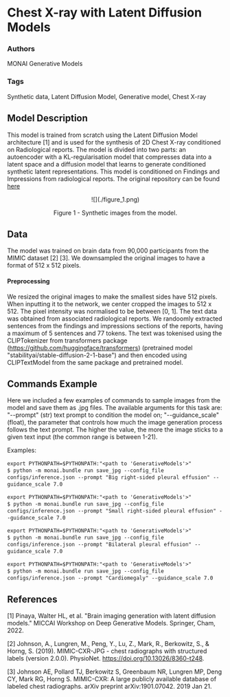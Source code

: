 # Chest X-ray with Latent Diffusion Models

### **Authors**

MONAI Generative Models

### **Tags**
Synthetic data, Latent Diffusion Model, Generative model, Chest X-ray

## **Model Description**
This model is trained from scratch using the Latent Diffusion Model architecture [1] and is used for the synthesis of
2D Chest X-ray conditioned on Radiological reports. The model is divided into two parts: an autoencoder with a
KL-regularisation model that compresses data into a latent space and a diffusion model that learns to generate
conditioned synthetic latent representations. This model is conditioned on Findings and Impressions from radiological
reports. The original repository can be found [here](https://github.com/Warvito/generative_chestxray)

<p align="center">![](./figure_1.png) <br></p>
<p align="center">
Figure 1 - Synthetic images from the model. </p>

## **Data**
The model was trained on brain data from 90,000 participants from the MIMIC dataset [2] [3]. We downsampled the
original images to have a format of 512 x 512 pixels.

#### **Preprocessing**
We resized the original images to make the smallest sides have 512 pixels. When inputting it to the network, we center
cropped the images to 512 x 512. The pixel intensity was normalised to be between [0, 1]. The text data was obtained
from associated radiological reports. We randoomly extracted sentences from the findings and impressions sections of the
reports, having a maximum of 5 sentences and 77 tokens. The text was tokenised using the CLIPTokenizer from
transformers package (https://github.com/huggingface/transformers) (pretrained model
"stabilityai/stable-diffusion-2-1-base") and then encoded using CLIPTextModel from the same package and pretrained
model.


## **Commands Example**
Here we included a few examples of commands to sample images from the model and save them as .jpg files. The available
arguments for this task are: "--prompt" (str) text prompt to condition the model on; "--guidance_scale" (float), the
parameter that controls how much the image generation process follows the text prompt. The higher the value, the more
the image sticks to a given text input (the common range is between 1-21).

Examples:

```shell
export PYTHONPATH=$PYTHONPATH:"<path to 'GenerativeModels'>"
$ python -m monai.bundle run save_jpg --config_file configs/inference.json --prompt "Big right-sided pleural effusion" --guidance_scale 7.0
```

```shell
export PYTHONPATH=$PYTHONPATH:"<path to 'GenerativeModels'>"
$ python -m monai.bundle run save_jpg --config_file configs/inference.json --prompt "Small right-sided pleural effusion" --guidance_scale 7.0
```

```shell
export PYTHONPATH=$PYTHONPATH:"<path to 'GenerativeModels'>"
$ python -m monai.bundle run save_jpg --config_file configs/inference.json --prompt "Bilateral pleural effusion" --guidance_scale 7.0
```

```shell
export PYTHONPATH=$PYTHONPATH:"<path to 'GenerativeModels'>"
$ python -m monai.bundle run save_jpg --config_file configs/inference.json --prompt "Cardiomegaly" --guidance_scale 7.0
```


## **References**


[1] Pinaya, Walter HL, et al. "Brain imaging generation with latent diffusion models." MICCAI Workshop on Deep Generative Models. Springer, Cham, 2022.

[2] Johnson, A., Lungren, M., Peng, Y., Lu, Z., Mark, R., Berkowitz, S., & Horng, S. (2019). MIMIC-CXR-JPG - chest radiographs with structured labels (version 2.0.0). PhysioNet. https://doi.org/10.13026/8360-t248.

[3] Johnson AE, Pollard TJ, Berkowitz S, Greenbaum NR, Lungren MP, Deng CY, Mark RG, Horng S. MIMIC-CXR: A large publicly available database of labeled chest radiographs. arXiv preprint arXiv:1901.07042. 2019 Jan 21.
